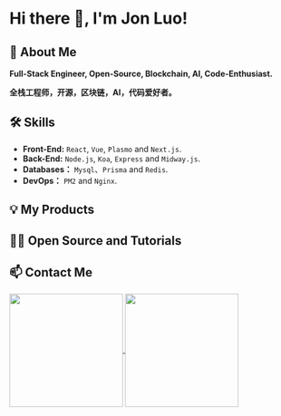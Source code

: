 # Hi there 👋, I'm Jon Luo!

## 🚀 About Me
**Full-Stack Engineer, Open-Source, Blockchain, AI, Code-Enthusiast.**

**全栈工程师，开源，区块链，AI，代码爱好者。**

## 🛠 Skills
- **Front-End:** `React`, `Vue`, `Plasmo` and `Next.js`.
- **Back-End:** `Node.js`, `Koa`, `Express` and `Midway.js`.
- **Databases：** `Mysql`、`Prisma` and `Redis`.
- **DevOps：** `PM2` and `Nginx`.

## 💡 My Products

## 🧑‍💻 Open Source and Tutorials

## 📫 Contact Me

<a href="https://github.com/weijunext/weijunext" style="max-width:50%;" >
  <img height="200" align="center" src="https://github-readme-stats.vercel.app/api?username=jonluo94&count_private=true&theme=radical" />
</a>

<a href="https://github.com/weijunext/weijunext" style="max-width:50%;" >
  <img height="200" align="center" src="https://github-readme-stats-one-mu-82.vercel.app/api/top-langs/?username=jonluo94&layout=compact&langs_count=8">
</a>
